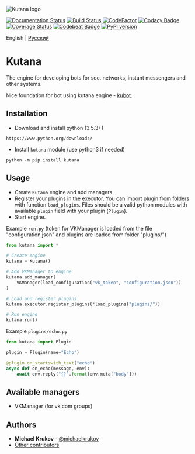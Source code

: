 ![Kutana logo](docs/_static/kutana-logo-512.png)

[![Documentation Status](https://readthedocs.org/projects/kutana/badge/?version=latest)](https://kutana.readthedocs.io/en/latest/?badge=latest)
[![Build Status](https://travis-ci.com/ekonda/kutana.svg?branch=master)](https://travis-ci.com/ekonda/kutana)
[![CodeFactor](https://www.codefactor.io/repository/github/ekonda/kutana/badge)](https://www.codefactor.io/repository/github/ekonda/kutana)
[![Codacy Badge](https://api.codacy.com/project/badge/Grade/3119bfb791604b9db38e8e7a13e1d415)](https://www.codacy.com/app/michaelkrukov/kutana?utm_source=github.com&amp;utm_medium=referral&amp;utm_content=ekonda/kutana&amp;utm_campaign=Badge_Grade)
[![Coverage Status](https://coveralls.io/repos/github/ekonda/kutana/badge.svg?branch=master)](https://coveralls.io/github/ekonda/kutana?branch=master)
[![Codebeat Badge](https://codebeat.co/badges/fd698be3-d0f9-4e3c-b235-1c3a3cdb98a9)](https://codebeat.co/projects/github-com-ekonda-kutana-master)
[![PyPI version](https://badge.fury.io/py/kutana.svg)](https://badge.fury.io/py/kutana)

English | [Русский](README.ru.md)

# Kutana
The engine for developing bots for soc. networks, instant messengers and other systems.

Nice foundation for bot using kutana engine - [kubot](https://github.com/ekonda/kubot).

## Installation
- Download and install python (3.5.3+)

```
https://www.python.org/downloads/
```

- Install `kutana` module (use python3 if needed)

```
python -m pip install kutana
```

## Usage
- Create `Kutana` engine and add managers.
- Register your plugins in the executor. You can import plugin from folders with function `load_plugins`. Files should be a valid python modules with available `plugin` field with your plugin (`Plugin`).
- Start engine.

Example `run.py` (token for VKManager is loaded from the file
"configuration.json" and plugins are loaded from folder "plugins/")
```py
from kutana import *

# Create engine
kutana = Kutana()

# Add VKManager to engine
kutana.add_manager(
    VKManager(load_configuration("vk_token", "configuration.json"))
)

# Load and register plugins
kutana.executor.register_plugins(*load_plugins("plugins/"))

# Run engine
kutana.run()
```


Example `plugins/echo.py`
```py
from kutana import Plugin

plugin = Plugin(name="Echo")

@plugin.on_startswith_text("echo")
async def on_echo(message, env):
    await env.reply("{}".format(env.meta["body"]))
```

## Available managers
- VKManager (for vk.com groups)

## Authors
- **Michael Krukov** - [@michaelkrukov](https://github.com/michaelkrukov)
- [Other contributors](CONTRIBUTORS.md)
